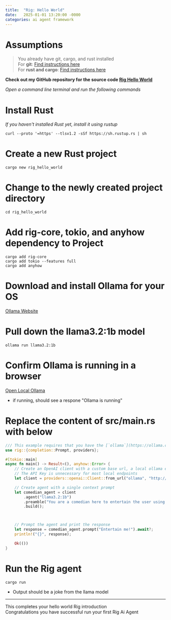 ```yaml
---
title:  "Rig: Hello World"
date:   2025-01-01 13:20:00 -0000
categories: ai agent framework
---
```


# Assumptions<br/>
> You already have git, cargo, and rust installed<br/>
> For **git**: [Find instructions here](https://github.com/git-guides/install-git)<br/>
> For **rust and cargo**: [Find instructions here](https://www.rust-lang.org/tools/install)

**Check out my GitHub repository for the source code [Rig Hello World](https://github.com/wale-e/rig_hello_world)**  

*Open a command line terminal and run the following commands*

# Install Rust
*If you haven't installed Rust yet, install it using rustup*  
```shell 
curl --proto '=https' --tlsv1.2 -sSf https://sh.rustup.rs | sh
```

# Create a new Rust project
```shell
cargo new rig_hello_world
```

# Change to the newly created project directory
```shell
cd rig_hello_world
```

# Add rig-core, tokio, and anyhow dependency to Project
```shell
cargo add rig-core
cargo add tokio --features full
cargo add anyhow
```

# Download and install Ollama for your OS
[Ollama Website](https://ollama.com/)

# Pull down the llama3.2:1b model
```shell
ollama run llama3.2:1b
```

# Confirm Ollama is running in a browser
[Open Local Ollama](http://localhost:11434/)
- if running, should see a respone "Ollama is running"

# Replace the content of src/main.rs with below
```rust
/// This example requires that you have the [`ollama`](https://ollama.com) server running locally.
use rig::{completion::Prompt, providers};

#[tokio::main]
async fn main() -> Result<(), anyhow::Error> {
    // Create an OpenAI client with a custom base url, a local ollama endpoint
    // The API Key is unnecessary for most local endpoints
    let client = providers::openai::Client::from_url("ollama", "http://localhost:11434/v1");

    // Create agent with a single context prompt
    let comedian_agent = client
        .agent("llama3.2:1b")
        .preamble("You are a comedian here to entertain the user using humour and jokes.")
        .build();



    // Prompt the agent and print the response
    let response = comedian_agent.prompt("Entertain me!").await?;
    println!("{}", response);

    Ok(())
}
```

# Run the Rig agent
```shell
cargo run
``` 

* Output should be a joke from the llama model

---
This completes your hello world Rig introduction<br/> 
Congratulations you have successful run your first Rig Ai Agent 

